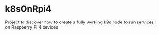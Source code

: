 # k8sOnRpi4
Project to discover how to create a fully working k8s node to run services on Raspberry Pi 4 devices
